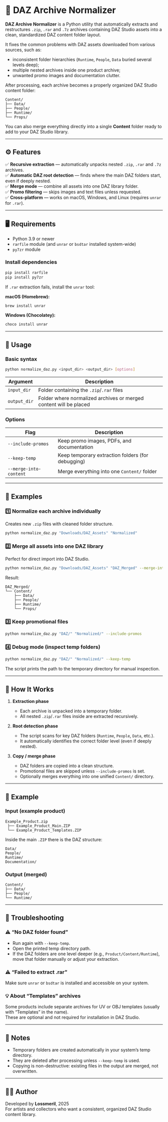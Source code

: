 # 🧰 DAZ Archive Normalizer

**DAZ Archive Normalizer** is a Python utility that automatically extracts and restructures `.zip`, `.rar` and `.7z` archives containing DAZ Studio assets into a clean, standardized DAZ content folder layout.

It fixes the common problems with DAZ assets downloaded from various sources, such as:
- inconsistent folder hierarchies (`Runtime`, `People`, `Data` buried several levels deep);
- multiple nested archives inside one product archive;
- unwanted promo images and documentation clutter.

After processing, each archive becomes a properly organized DAZ Studio content folder:
```
Content/
├── Data/
├── People/
├── Runtime/
└── Props/
```

You can also merge everything directly into a single **Content** folder ready to add to your DAZ Studio library.

---

## ⚙️ Features

✅ **Recursive extraction** — automatically unpacks nested `.zip`, `.rar` and `.7z` archives.  
✅ **Automatic DAZ root detection** — finds where the main DAZ folders start, even if deeply nested.  
✅ **Merge mode** — combine all assets into one DAZ library folder.  
✅ **Promo filtering** — skips images and text files unless requested.  
✅ **Cross-platform** — works on macOS, Windows, and Linux (requires `unrar` for `.rar`).

---

## 🖥️ Requirements

- Python 3.9 or newer  
- `rarfile` module (and `unrar` or `bsdtar` installed system-wide)
- `py7zr` module

### Install dependencies
```bash
pip install rarfile
pip install py7zr
```

If `.rar` extraction fails, install the `unrar` tool:

**macOS (Homebrew):**
```bash
brew install unrar
```

**Windows (Chocolatey):**
```bash
choco install unrar
```

---

## 🚀 Usage

### Basic syntax
```bash
python normalize_daz.py <input_dir> <output_dir> [options]
```

| Argument | Description |
|-----------|--------------|
| `input_dir` | Folder containing the `.zip`/`.rar` files |
| `output_dir` | Folder where normalized archives or merged content will be placed |

### Options

| Flag | Description |
|------|--------------|
| `--include-promos` | Keep promo images, PDFs, and documentation |
| `--keep-temp` | Keep temporary extraction folders (for debugging) |
| `--merge-into-content` | Merge everything into one `Content/` folder |

---

## 🧩 Examples

### 1️⃣ Normalize each archive individually
Creates new `.zip` files with cleaned folder structure.
```bash
python normalize_daz.py "Downloads/DAZ_Assets" "Normalized"
```

### 2️⃣ Merge all assets into one DAZ library
Perfect for direct import into DAZ Studio.
```bash
python normalize_daz.py "Downloads/DAZ_Assets" "DAZ_Merged" --merge-into-content
```

Result:
```
DAZ_Merged/
└── Content/
    ├── Data/
    ├── People/
    ├── Runtime/
    └── Props/
```

### 3️⃣ Keep promotional files
```bash
python normalize_daz.py "DAZ/" "Normalized/" --include-promos
```

### 4️⃣ Debug mode (inspect temp folders)
```bash
python normalize_daz.py "DAZ/" "Normalized/" --keep-temp
```
The script prints the path to the temporary directory for manual inspection.

---

## 🧠 How It Works

1. **Extraction phase**  
   - Each archive is unpacked into a temporary folder.  
   - All nested `.zip`/`.rar` files inside are extracted recursively.

2. **Root detection phase**  
   - The script scans for key DAZ folders (`Runtime`, `People`, `Data`, etc.).  
   - It automatically identifies the correct folder level (even if deeply nested).

3. **Copy / merge phase**  
   - DAZ folders are copied into a clean structure.  
   - Promotional files are skipped unless `--include-promos` is set.  
   - Optionally merges everything into one unified `Content/` directory.

---

## 🧾 Example

### Input (example product)

```
Example_Product.zip
 ├── Example_Product_Main.ZIP
 └── Example_Product_Templates.ZIP
```

Inside the main `.ZIP` there is the DAZ structure:

```
Data/
People/
Runtime/
Documentation/
```

### Output (merged)

```
Content/
├── Data/
├── People/
└── Runtime/
```

---

## 🧰 Troubleshooting

### ⚠️ “No DAZ folder found”
- Run again with `--keep-temp`.
- Open the printed temp directory path.
- If the DAZ folders are one level deeper (e.g., `Product/Content/Runtime`), move that folder manually or adjust your extraction.

### ⚠️ “Failed to extract .rar”
Make sure `unrar` or `bsdtar` is installed and accessible on your system.

### 💡 About “Templates” archives
Some products include separate archives for UV or OBJ templates (usually with “Templates” in the name).  
These are optional and not required for installation in DAZ Studio.

---

## 🧹 Notes

- Temporary folders are created automatically in your system’s temp directory.  
- They are deleted after processing unless `--keep-temp` is used.  
- Copying is non-destructive: existing files in the output are merged, not overwritten.

---

## 🧑‍💻 Author

Developed by **Lossmeril**, 2025  
For artists and collectors who want a consistent, organized DAZ Studio content library.
